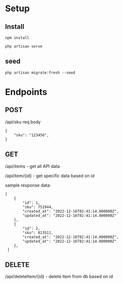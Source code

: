 # Setup

## Install
```
npm install
```

```
php artisan serve
```

## seed
```
php artisan migrate:fresh --seed
```

# Endpoints

## POST 
/api/sku
req.body 
```
{
    "sku": "123456",
}
```

## GET 
/api/items - get all API data

/api/item/{id} - get specific data based on id

sample response data:
```
[
	{
		"id": 1,
		"sku": 751944,
		"created_at": "2022-12-16T02:41:14.000000Z",
		"updated_at": "2022-12-16T02:41:14.000000Z"
	},
	{
		"id": 2,
		"sku": 813511,
		"created_at": "2022-12-16T02:41:14.000000Z",
		"updated_at": "2022-12-16T02:41:14.000000Z"
	},
 ]  
```
## DELETE 
/api/deleteItem/{id} - delete item from db based on id

